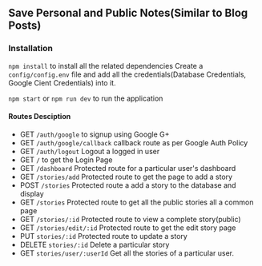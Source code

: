 ## Save Personal and Public Notes(Similar to Blog Posts)

### Installation
`npm install` to install all the related dependencies
Create a `config/config.env` file and add all the credentials(Database Credentials, Google Cient Credentials) into it.

`npm start` or `npm run dev` to run the application

#### Routes Desciption
- GET `/auth/google` to signup using Google G+
- GET `/auth/google/callback` callback route as per Google Auth Policy
- GET `/auth/logout` Logout a logged in user
- GET `/` to get the Login Page
- GET `/dashboard` Protected route for a particular user's dashboard
- GET `/stories/add` Protected route to get the page to add a story
- POST `/stories` Protected route a add a story to the database and display
- GET `/stories` Protected route to get all the public stories all a common page
- GET `/stories/:id` Protected route to view a complete story(public)
- GET `/stories/edit/:id` Protected route to get the edit story page
- PUT `stories/:id` Protected route to update a story
- DELETE `stories/:id` Delete a particular story
- GET `stories/user/:userId` Get all the stories of a particular user.